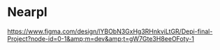 # Nearpl
https://www.figma.com/design/lYBObN3GxHg3RHnkviLtGR/Depi-final-Project?node-id=0-1&amp;m=dev&amp;t=gW7Gte3H8eeOFoty-1
